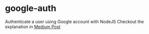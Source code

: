 # google-auth
Authenticate a user using Google account with NodeJS
Checkout the explanation in [Medium Post](https://medium.com/@naveen-varma/google-login-authentication-using-oauth2-passport-nodejs-214bcf0a0bdb)
